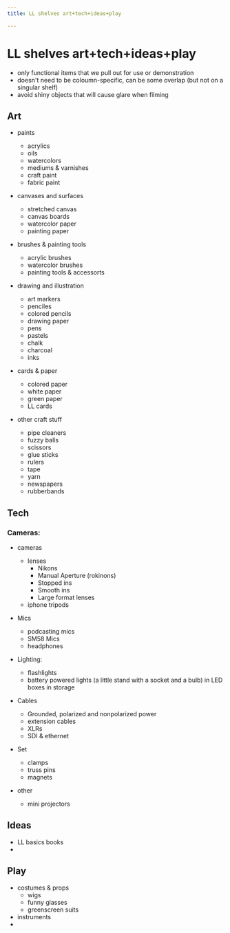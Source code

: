 ```yaml
---
title: LL shelves art+tech+ideas+play

---
```


# LL shelves art+tech+ideas+play 

- only functional items that we pull out for use or demonstration 
- doesn't need to be coloumn-specific, can be some overlap (but not on a singular shelf)
- avoid shiny objects that will cause glare when filming 

## Art

- paints
    - acrylics
    - oils
    - watercolors
    - mediums & varnishes
    - craft paint 
    - fabric paint

- canvases and surfaces 
    - stretched canvas
    - canvas boards
    - watercolor paper
    - painting paper

- brushes & painting tools
    - acrylic brushes
    - watercolor brushes
    - painting tools & accessorts

- drawing and illustration
    - art markers
    - penciles
    - colored pencils
    - drawing paper
    - pens
    - pastels
    - chalk
    - charcoal
    - inks

- cards & paper
    - colored paper
    - white paper
    - green paper
    - LL cards

- other craft stuff
    - pipe cleaners
    - fuzzy balls
    - scissors
    - glue sticks
    - rulers
    - tape
    - yarn 
    - newspapers
    - rubberbands


## Tech

### Cameras:

- cameras
    - lenses
        - Nikons  
        - Manual Aperture (rokinons)
        - Stopped ins
        - Smooth ins
        - Large format lenses 
     - iphone tripods
- Mics 
    - podcasting mics
    - SM58 Mics
    - headphones

- Lighting: 
    - flashlights
    - battery powered lights (a little stand with a socket and a bulb) in LED boxes in storage 


- Cables
    - Grounded, polarized and nonpolarized power 
    - extension cables
    - XLRs
    - SDI & ethernet  

- Set
    - clamps
    - truss pins
    - magnets

- other
    - mini projectors

## Ideas

- LL basics books
- 

## Play

- costumes & props
    - wigs
    - funny glasses
    - greenscreen suits
- instruments
- 